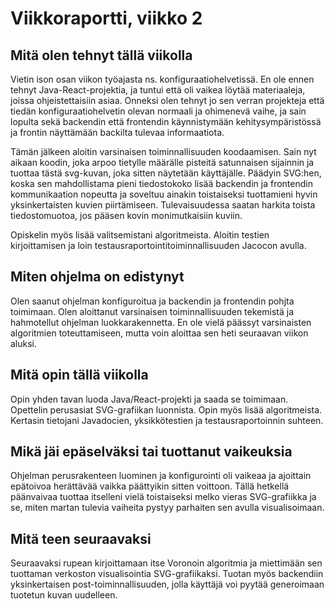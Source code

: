 # Viikkoraportti, viikko 2
## Mitä olen tehnyt tällä viikolla

Vietin ison osan viikon työajasta ns. konfiguraatiohelvetissä. En ole ennen tehnyt Java-React-projektia, ja tuntui että oli vaikea löytää materiaaleja, joissa ohjeistettaisiin asiaa. Onneksi olen tehnyt jo sen verran projekteja että tiedän konfiguraatiohelvetin olevan normaali ja ohimenevä vaihe, ja sain lopulta sekä backendin että frontendin käynnistymään kehitysympäristössä ja frontin näyttämään backilta tulevaa informaatiota.

Tämän jälkeen aloitin varsinaisen toiminnallisuuden koodaamisen. Sain nyt aikaan koodin, joka arpoo tietylle määrälle pisteitä satunnaisen sijainnin ja tuottaa tästä svg-kuvan, joka sitten näytetään käyttäjälle. Päädyin SVG:hen, koska sen mahdollistama pieni tiedostokoko lisää backendin ja frontendin kommunikaation nopeutta ja soveltuu ainakin toistaiseksi tuottamieni hyvin yksinkertaisten kuvien piirtämiseen. Tulevaisuudessa saatan harkita toista tiedostomuotoa, jos pääsen kovin monimutkaisiin kuviin.

Opiskelin myös lisää valitsemistani algoritmeista. Aloitin testien kirjoittamisen ja loin testausraportointitoiminnallisuuden Jacocon avulla.

## Miten ohjelma on edistynyt

Olen saanut ohjelman konfiguroitua ja backendin ja frontendin pohjta toimimaan. Olen aloittanut varsinaisen toiminnallisuuden tekemistä ja hahmotellut ohjelman luokkarakennetta. En ole vielä päässyt varsinaisten algoritmien toteuttamiseen, mutta voin aloittaa sen heti seuraavan viikon aluksi.

## Mitä opin tällä viikolla

Opin yhden tavan luoda Java/React-projekti ja saada se toimimaan. Opettelin perusasiat SVG-grafiikan luonnista. Opin myös lisää algoritmeista. Kertasin tietojani Javadocien, yksikkötestien ja testausraportoinnin suhteen.

## Mikä jäi epäselväksi tai tuottanut vaikeuksia

Ohjelman perusrakenteen luominen ja konfigurointi oli vaikeaa ja ajoittain epätoivoa herättävää vaikka päättyikin sitten voittoon. Tällä hetkellä päänvaivaa tuottaa itselleni vielä toistaiseksi melko vieras SVG-grafiikka ja se, miten martan tulevia vaiheita pystyy parhaiten sen avulla visualisoimaan.

## Mitä teen seuraavaksi

Seuraavaksi rupean kirjoittamaan itse Voronoin algoritmia ja miettimään sen tuottaman verkoston visualisointia SVG-grafiikaksi. Tuotan myös backendiin yksinkertaisen post-toiminnallisuuden, jolla käyttäjä voi pyytää generoimaan tuotetun kuvan uudelleen.